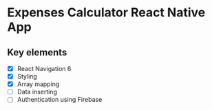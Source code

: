 # Expenses Calculator React Native App

## Key elements

- [x] React Navigation 6
- [x] Styling
- [x] Array mapping
- [ ] Data inserting
- [ ] Authentication using Firebase
